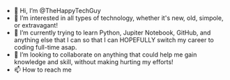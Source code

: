 - 👋 Hi, I’m @TheHappyTechGuy
- 👀 I’m interested in all types of technology, whether it's new, old, simpole, or extravagant! 
- 🌱 I’m currently trying to learn Python, Jupiter Notebook, GitHub, and anything else that I can so that I can HOPEFULLY switch my career to coding full-time asap. 
- 💞️ I’m looking to collaborate on anything that could help me gain knowledge and skill, without making hurting my efforts!
- 📫 How to reach me 

<!---
TheHappyTechGuy/TheHappyTechGuy is a ✨ special ✨ repository because its `README.md` (this file) appears on your GitHub profile.
You can click the Preview link to take a look at your changes.
--->
